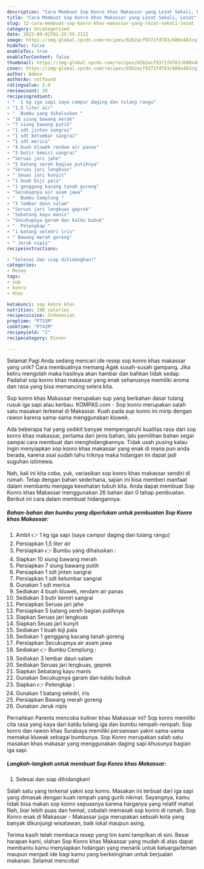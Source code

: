 ```yaml
---
description: "Cara Membuat Sop Konro khas Makassar yang Lezat Sekali, Lezat"
title: "Cara Membuat Sop Konro khas Makassar yang Lezat Sekali, Lezat"
slug: 12-cara-membuat-sop-konro-khas-makassar-yang-lezat-sekali-lezat
category: Uncategorized
date: 2022-09-02T01:25:59.211Z
image: https://img-global.cpcdn.com/recipes/02b2acf9371fd783/680x482cq70/sop-konro-khas-makassar-foto-resep-utama.jpg
hideToc: false
enableToc: true
enableTocContent: false
thumbnail: https://img-global.cpcdn.com/recipes/02b2acf9371fd783/680x482cq70/sop-konro-khas-makassar-foto-resep-utama.jpg
cover: https://img-global.cpcdn.com/recipes/02b2acf9371fd783/680x482cq70/sop-konro-khas-makassar-foto-resep-utama.jpg
author: Admin
authorAv: notfound
ratingvalue: 3.9
reviewcount: 20
recipeingredient:
- "  1 kg iga sapi saya campur daging dan tulang rangu"
- "1,5 liter air"
- "  Bumbu yang dihaluskan "
- "10 siung bawang merah"
- "7 siung bawang putih"
- "1 sdt jinten sangrai"
- "1 sdt ketumbar sangrai"
- "1 sdt merica"
- "4 buah kluwek rendam air panas"
- "3 butir kemiri sangrai"
- "Seruas jari jahe"
- "5 batang sereh bagian putihnya"
- "Seruas jari lengkuas"
- " Seuas jari kunyit"
- "1 buah biji pala"
- "1 genggang kacang tanah goreng"
- "Secukupnya air asam jawa"
- "  Bumbu Cemplung "
- "3 lembar daun salam"
- "Seruas jari lengkuas geprek"
- "Sebatang kayu manis"
- "Secukupnya garam dan kaldu bubuk"
- "  Pelengkap "
- "1 batang seledri iris"
- " Bawang merah goreng"
- " Jeruk nipis"
recipeinstructions:

- "Selesai dan siap dihidangkan!"
categories:
- Resep
tags:
- sop
- konro
- khas

katakunci: sop konro khas 
nutrition: 290 calories
recipecuisine: Indonesian
preptime: "PT15M"
cooktime: "PT42M"
recipeyield: "2"
recipecategory: Dinner

---
```



Selamat Pagi Anda sedang mencari ide resep sop konro khas makassar yang unik? Cara membuatnya memang Agak susah-susah gampang. Jika keliru mengolah maka hasilnya akan hambar dan bahkan tidak sedap. Padahal sop konro khas makassar yang enak seharusnya memiliki aroma dan rasa yang bisa memancing selera kita.


Sop konro khas Makassar merupakan sup yang berbahan dasar tulang rusuk iga sapi atau kerbau. KOMPAS.com - Sop konro merupakan salah satu masakan terkenal di Makassar. Kuah pada sup konro ini mirip dengan rawon karena sama-sama menggunakan kluwek.

Ada beberapa hal yang sedikit banyak mempengaruhi kualitas rasa dari sop konro khas makassar, pertama dari jenis bahan, lalu pemilihan bahan segar sampai cara membuat dan menghidangkannya. Tidak usah pusing kalau ingin menyiapkan sop konro khas makassar yang enak di mana pun anda berada, karena asal sudah tahu triknya maka hidangan ini dapat jadi suguhan istimewa.


Nah, kali ini kita coba, yuk, variasikan sop konro khas makassar sendiri di rumah. Tetap dengan bahan sederhana, sajian ini bisa memberi manfaat dalam membantu menjaga kesehatan tubuh kita. Anda dapat membuat Sop Konro khas Makassar menggunakan 26 bahan dan 0 tahap pembuatan. Berikut ini cara dalam membuat hidangannya.

<!--inarticleads1-->

##### Bahan-bahan dan bumbu yang diperlukan untuk pembuatan Sop Konro khas Makassar:

1. Ambil  👉 1 kg iga sapi (saya campur daging dan tulang rangu)
1. Persiapkan 1,5 liter air
1. Persiapkan  👉 Bumbu yang dihaluskan :
1. Siapkan 10 siung bawang merah
1. Persiapkan 7 siung bawang putih
1. Persiapkan 1 sdt jinten sangrai
1. Persiapkan 1 sdt ketumbar sangrai
1. Gunakan 1 sdt merica
1. Sediakan 4 buah kluwek, rendam air panas
1. Sediakan 3 butir kemiri sangrai
1. Persiapkan Seruas jari jahe
1. Persiapkan 5 batang sereh bagian putihnya
1. Siapkan Seruas jari lengkuas
1. Siapkan  Seuas jari kunyit
1. Sediakan 1 buah biji pala
1. Sediakan 1 genggang kacang tanah goreng
1. Persiapkan Secukupnya air asam jawa
1. Sediakan  👉 Bumbu Cemplung :
1. Sediakan 3 lembar daun salam
1. Sediakan Seruas jari lengkuas, geprek
1. Siapkan Sebatang kayu manis
1. Gunakan Secukupnya garam dan kaldu bubuk
1. Siapkan  👉 Pelengkap :
1. Gunakan 1 batang seledri, iris
1. Persiapkan  Bawang merah goreng
1. Gunakan  Jeruk nipis


Pernahkan Parents mencoba kuliner khas Makassar ini? Sop konro memiliki cita rasa yang kaya dari kaldu tulang iga dan bumbu rempah-rempah. Sop konro dan rawon khas Surabaya memiliki persamaan yakni sama-sama memakai kluwak sebagai bumbunya. Sop Konro merupakan salah satu masakan khas makasar yang menggunakan daging sapi khusunya bagian iga sapi. 

<!--inarticleads2-->

##### Langkah-langkah untuk membuat Sop Konro khas Makassar:


1. Selesai dan siap dihidangkan!

Salah satu yang terkenal yakni sop konro. Masakan ini terbuat dari iga sapi yang dimasak dengan kuah rempah yang gurih nikmat. Sayangnya, kamu tidak bisa makan sop konro sepuasnya karena harganya yang relatif mahal. Nah, biar lebih puas dan hemat, cobalah memasak sop konro di rumah. Sop Konro enak di Makassar - Makassar juga merupakan sebuah kota yang banyak dikunjungi wisatawan, baik lokal maupun asing. 

Terima kasih telah membaca resep yang tim kami tampilkan di sini. Besar harapan kami, olahan Sop Konro khas Makassar yang mudah di atas dapat membantu kamu menyiapkan hidangan yang menarik untuk keluarga/teman maupun menjadi ide bagi kamu yang berkeinginan untuk berjualan makanan. Selamat mencoba!

